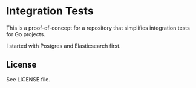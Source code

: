 # Integration Tests

This is a proof-of-concept for a repository that simplifies integration tests for Go projects.

I started with Postgres and Elasticsearch first.

## License

See LICENSE file.
